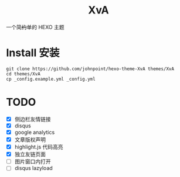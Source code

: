 # <div align="center">XvA</div>

一个简~~约~~单的 HEXO 主题

# Install 安装

```
git clone https://github.com/johnpoint/hexo-theme-XvA themes/XvA
cd themes/XvA
cp _config.example.yml _config.yml
```

# TODO

- [x] 侧边栏友情链接
- [x] disqus
- [x] google analytics
- [x] 文章版权声明
- [x] highlight.js 代码高亮
- [x] 独立友链页面
- [ ] 图片窗口内打开
- [ ] disqus lazyload